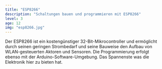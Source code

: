 ```yaml
---
title: "ESP8266"
description: "Schaltungen bauen und programmieren mit ESP8266"
level: 3
age: 12
img: "esp8266.jpg"
---
```


Der ESP8266 ist ein kostengünstiger 32-Bit-Mikrocontroller und ermöglicht durch seinen geringen Strombedarf und seine Bauweise den Aufbau von WLAN-gesteuerten Aktoren und Sensoren. Die Programmierung erfolgt ebenso mit der Arduino-Software-Umgebung. Das Spannenste was die Elektronik hier zu bieten hat.